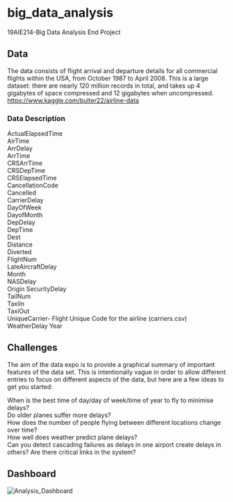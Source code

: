 # big_data_analysis
19AIE214-Big Data Analysis End Project

## Data
The data consists of flight arrival and departure details for all commercial flights within the USA, from October 1987 to April 2008. This is a large dataset: there are nearly 120 million records in total, and takes up 4 gigabytes of space compressed and 12 gigabytes when uncompressed.
https://www.kaggle.com/bulter22/airline-data

### Data Description

ActualElapsedTime  
AirTime   
ArrDelay   
ArrTime   
CRSArrTime   
CRSDepTime   
CRSElapsedTime   
CancellationCode   
Cancelled   
CarrierDelay   
DayOfWeek   
DayofMonth  
DepDelay   
DepTime   
Dest   
Distance   
Diverted   
FlightNum   
LateAircraftDelay   
Month   
NASDelay   
Origin 
SecurityDelay   
TailNum   
TaxiIn   
TaxiOut   
UniqueCarrier- Flight Unique Code for the airline (carriers.csv)    
WeatherDelay 
Year  

## Challenges
The aim of the data expo is to provide a graphical summary of important features of the data set. This is intentionally vague in order to allow different entries to focus on different aspects of the data, but here are a few ideas to get you started:  

  When is the best time of day/day of week/time of year to fly to minimise delays?  
  Do older planes suffer more delays?  
  How does the number of people flying between different locations change over time?  
  How well does weather predict plane delays?  
  Can you detect cascading failures as delays in one airport create delays in others? Are there critical links in the system?    

## Dashboard
![Analysis_Dashboard](https://user-images.githubusercontent.com/55501708/115195544-83eda080-a10c-11eb-8ec6-7497406bb17d.jpg)



